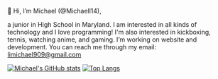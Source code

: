 👋 Hi, I’m Michael (@Michaell14), 
  
  a junior in High School in Maryland. I am interested in all kinds of technology and I love programming! I'm also interested in kickboxing, tennis, watching anime, and gaming. I’m working on website and development. You can reach me through my email: limichael909@gmail.com

<!---
Michaell14/Michaell14 is a ✨ special ✨ repository because its `README.md` (this file) appears on your GitHub profile.
You can click the Preview link to take a look at your changes.
--->
[![Michael's GitHub stats](https://github-readme-stats.vercel.app/api?username=michaell14&show_icons=true&theme=dracula)](https://github.com/michaell14/github-readme-stats)
[![Top Langs](https://github-readme-stats.vercel.app/api/top-langs/?username=michaell14&layout=compact)](https://github.com/michaell14/github-readme-stats)
